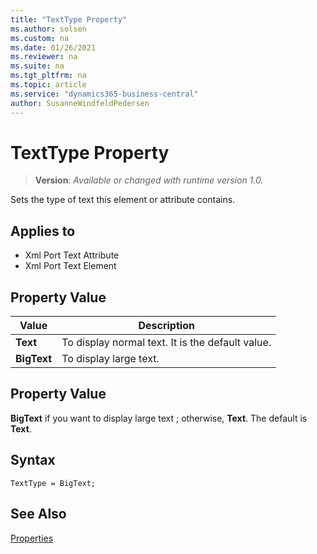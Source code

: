 ```yaml
---
title: "TextType Property"
ms.author: solsen
ms.custom: na
ms.date: 01/26/2021
ms.reviewer: na
ms.suite: na
ms.tgt_pltfrm: na
ms.topic: article
ms.service: "dynamics365-business-central"
author: SusanneWindfeldPedersen
---
```

[//]: # (START>DO_NOT_EDIT)
[//]: # (IMPORTANT:Do not edit any of the content between here and the END>DO_NOT_EDIT.)
[//]: # (Any modifications should be made in the .xml files in the ModernDev repo.)
# TextType Property
> **Version**: _Available or changed with runtime version 1.0._

Sets the type of text this element or attribute contains.

## Applies to
-   Xml Port Text Attribute
-   Xml Port Text Element

## Property Value

|Value|Description|
|-----------|---------------------------------------|
|**Text**|To display normal text. It is the default value.|
|**BigText**|To display large text.|

[//]: # (IMPORTANT: END>DO_NOT_EDIT)


## Property Value  

**BigText** if you want to display large text ; otherwise, **Text**. The default is **Text**.  
 
## Syntax

```AL
TextType = BigText;
```

## See Also  

[Properties](devenv-properties.md)